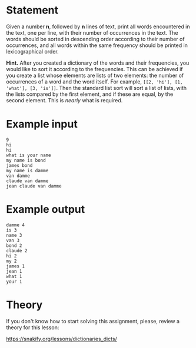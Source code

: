 # Statement

Given a number **n**, followed by **n** lines of text, print all words encountered in the text, one per line, with their number of occurrences in the text. The words should be sorted in descending order according to their number of occurrences, and all words within the same frequency should be printed in lexicographical order.

**Hint.** After you created a dictionary of the words and their frequencies, you would like to sort it according to the frequencies. This can be achieved if you create a list whose elements are lists of two elements: the number of occurrences of a word and the word itself. For example, `[[2, 'hi'], [1, 'what'], [3, 'is']]`. Then the standard list sort will sort a list of lists, with the lists compared by the first element, and if these are equal, by the second element. This is _nearly_ what is required.

# Example input

```
9
hi
hi
what is your name
my name is bond
james bond
my name is damme
van damme
claude van damme
jean claude van damme
```

# Example output

```
damme 4
is 3
name 3
van 3
bond 2
claude 2
hi 2
my 2
james 1
jean 1
what 1
your 1
```

# Theory

If you don't know how to start solving this assignment, please, review a theory for this lesson:

https://snakify.org/lessons/dictionaries_dicts/